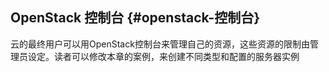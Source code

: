 ## OpenStack 控制台 {#openstack-控制台}

云的最终用户可以用OpenStack控制台来管理自己的资源，这些资源的限制由管理员设定。读者可以修改本章的案例，来创建不同类型和配置的服务器实例

